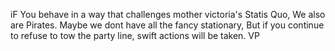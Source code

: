 iF You behave in a way that challenges mother victoria's Statis Quo,
We also are Pirates. Maybe we dont have all the fancy stationary, But 
if you continue to refuse to tow the party line, swift actions will be taken.
VP
